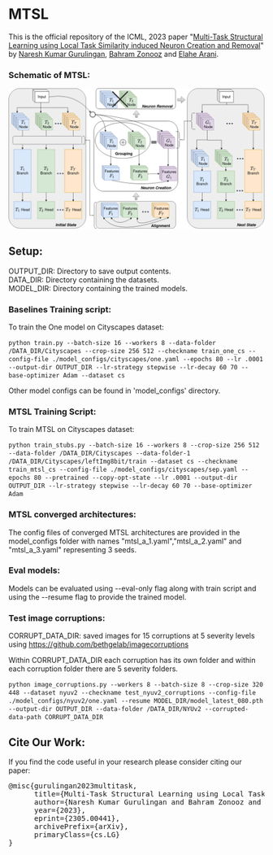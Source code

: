 # MTSL

This is the official repository of the ICML, 2023 paper "[Multi-Task Structural Learning using Local Task Similarity induced Neuron Creation and Removal](https://arxiv.org/abs/2305.00441)" by [Naresh Kumar Gurulingan](https://scholar.google.com/citations?user=6XoXurUAAAAJ&hl=en), [Bahram Zonooz](https://scholar.google.com/citations?hl=en&user=FZmIlY8AAAAJ) and [Elahe Arani](https://scholar.google.com/citations?user=e_I_v6cAAAAJ&hl=en).

### Schematic of MTSL:
![image info](./images/mtsl.png)

## Setup:

OUTPUT_DIR: Directory to save output contents.<br />
DATA_DIR: Directory containing the datasets.<br />
MODEL_DIR: Directory containing the trained models.

### Baselines Training script:

To train the One model on Cityscapes dataset:
```
python train.py --batch-size 16 --workers 8 --data-folder /DATA_DIR/Cityscapes --crop-size 256 512 --checkname train_one_cs --config-file ./model_configs/cityscapes/one.yaml --epochs 80 --lr .0001 --output-dir OUTPUT_DIR --lr-strategy stepwise --lr-decay 60 70 --base-optimizer Adam --dataset cs
```

Other model configs can be found in 'model_configs' directory.


### MTSL Training Script:

To train MTSL on Cityscapes dataset:
```
python train_stubs.py --batch-size 16 --workers 8 --crop-size 256 512 --data-folder /DATA_DIR/Cityscapes --data-folder-1 /DATA_DIR/Cityscapes/leftImg8bit/train --dataset cs --checkname train_mtsl_cs --config-file ./model_configs/cityscapes/sep.yaml --epochs 80 --pretrained --copy-opt-state --lr .0001 --output-dir OUTPUT_DIR --lr-strategy stepwise --lr-decay 60 70 --base-optimizer Adam
```
### MTSL converged architectures:
The config files of converged MTSL architectures are provided in the model_configs folder with names "mtsl_a_1.yaml","mtsl_a_2.yaml" and "mtsl_a_3.yaml" representing 3 seeds.

### Eval models:

Models can be evaluated using --eval-only flag along with train script and using the --resume flag to provide the trained model.


### Test image corruptions:
CORRUPT_DATA_DIR: saved images for 15 corruptions at 5 severity levels using https://github.com/bethgelab/imagecorruptions

Within CORRUPT_DATA_DIR each corruption has its own folder and within each corruption folder there are 5 severity folders.
```
python image_corruptions.py --workers 8 --batch-size 8 --crop-size 320 448 --dataset nyuv2 --checkname test_nyuv2_corruptions --config-file ./model_configs/nyuv2/one.yaml --resume MODEL_DIR/model_latest_080.pth --output-dir OUTPUT_DIR --data-folder /DATA_DIR/NYUv2 --corrupted-data-path CORRUPT_DATA_DIR
```

## Cite Our Work:

If you find the code useful in your research please consider citing our paper:

<pre>
@misc{gurulingan2023multitask,
      title={Multi-Task Structural Learning using Local Task Similarity induced Neuron Creation and Removal}, 
      author={Naresh Kumar Gurulingan and Bahram Zonooz and Elahe Arani},
      year={2023},
      eprint={2305.00441},
      archivePrefix={arXiv},
      primaryClass={cs.LG}
}
</pre>
